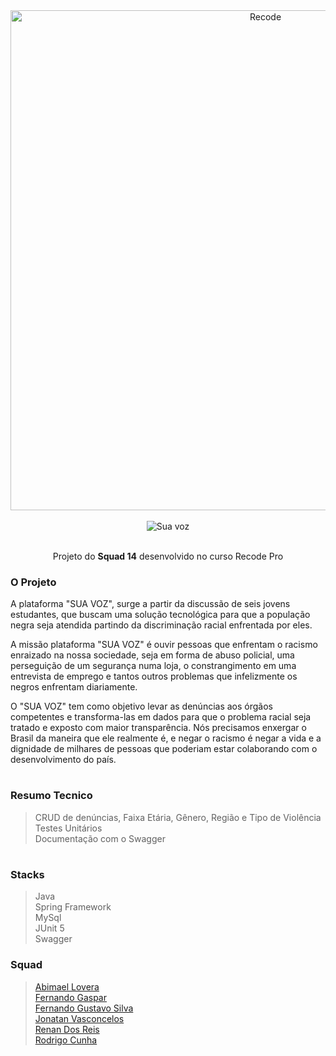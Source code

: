 <div align="center">
 
<img  width="800"  alt="Recode" justify-content="center" src="https://newsga.recode.org.br/assets/img/logo-recode-azul.png">
  
   <br>
   <br>
  
<img  alt="Sua voz" justify-content="center" src="https://pbs.twimg.com/media/FPgrCBqWQAc8k1B?format=png&name=240x240">
  
   <br>
   <br>


  <p>Projeto do <strong>Squad 14</strong> desenvolvido no curso Recode Pro</p>
</div>

<div>
<h3> O Projeto </h3> 
<p>
  A plataforma "SUA VOZ", surge a partir da discussão de seis jovens estudantes, 
  que buscam uma solução tecnológica para que a população negra seja atendida partindo da discriminação racial enfrentada por eles.
</p>
 
<p>
  A missão plataforma "SUA VOZ" é ouvir pessoas que enfrentam o racismo enraizado na nossa sociedade, 
  seja em forma de abuso policial, uma perseguição de um segurança numa loja, o constrangimento em uma entrevista de emprego 
  e tantos outros problemas que infelizmente os negros enfrentam diariamente.

O "SUA VOZ" tem como objetivo levar as denúncias aos órgãos competentes e transforma-las em dados para que o problema racial seja tratado 
  e exposto com maior transparência. Nós precisamos enxergar o Brasil da maneira que ele realmente é, e negar o racismo é negar a vida e a 
  dignidade de milhares de pessoas que poderiam estar colaborando com o desenvolvimento do país.
</p>
  
  #
  
<h3> Resumo Tecnico </h3>
  
> CRUD de denúncias, Faixa Etária, Gênero, Região e Tipo de Violência </br>
> Testes Unitários </br>
> Documentação com o Swagger </br>

  
  #


<h3> Stacks </h3>

> Java </br>
> Spring Framework </br>
> MySql </br>
> JUnit 5 </br>
> Swagger </br>
</div>

<div>
<h3> Squad </h3>

> [Abimael Lovera](https://github.com/Abimael-Lovera) </br>
> [Fernando Gaspar](https://github.com/FernandoGasparr) </br>
> [Fernando Gustavo Silva](https://github.com/FeGustavo07) </br>
> [Jonatan Vasconcelos](https://github.com/jonatanmk) </br>
> [Renan Dos Reis](https://github.com/RenanReisFernandes) </br>
> [Rodrigo Cunha](https://github.com/rodsluizz) </br>
  
</div>

<div>
</div>
